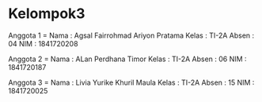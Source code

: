 # Kelompok3


Anggota 1 = Nama  : Agsal Fairrohmad Ariyon Pratama
            Kelas : TI-2A
            Absen : 04
            NIM   : 1841720208
           
Anggota 2 = Nama  : ALan Perdhana Timor
            Kelas : TI-2A
            Absen : 06
            NIM   : 1841720187
            
Anggota 3 = Nama  : Livia Yurike Khuril Maula
            Kelas : TI-2A
            Absen : 15
            NIM   : 1841720025
           

